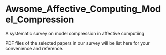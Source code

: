 # Awsome_Affective_Computing_Model_Compression
A systematic survey on model compression in affective computiing

PDF files of the selected papers in our survey will be list here for your convenience and reference.
